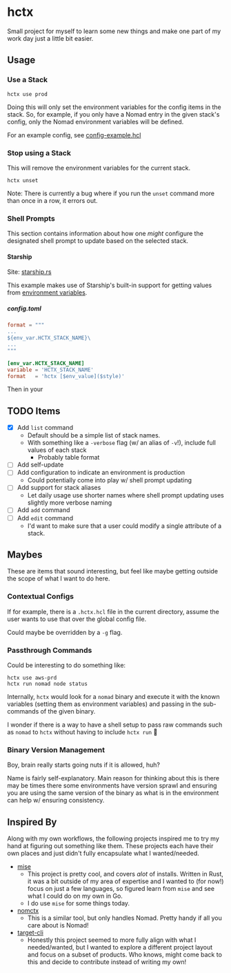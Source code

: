 # hctx

Small project for myself to learn some new things and make one
part of my work day just a little bit easier.

## Usage

### Use a Stack

```shell
hctx use prod
```

Doing this will only set the environment variables for the config items in the stack. So, for example, if you
only have a Nomad entry in the given stack's config, only the Nomad environment variables will be defined.

For an example config, see [config-example.hcl](./config-example.hcl)

### Stop using a Stack

This will remove the environment variables for the current stack.

```shell
hctx unset
```

Note: There is currently a bug where if you run the `unset` command more than once in a row, it errors out.


### Shell Prompts

This section contains information about how one _might_ configure the
designated shell prompt to update based on the selected stack.

#### Starship

Site: [starship.rs](https://starship.rs)

This example makes use of Starship's built-in support
for getting values from [environment variables](https://starship.rs/config/#environment-variable).

##### config.toml

```toml
format = """
...
${env_var.HCTX_STACK_NAME}\
...
"""

[env_var.HCTX_STACK_NAME]
variable = 'HCTX_STACK_NAME'
format   = 'hctx [$env_value]($style)'
```

Then in your 

## TODO Items

- [x] Add `list` command
  - Default should be a simple list of stack names.
  - With something like a `-verbose` flag (w/ an alias of `-v`!), include full values of each stack
    - Probably table format
- [ ] Add self-update
- [ ] Add configuration to indicate an environment is production
  - Could potentially come into play w/ shell prompt updating
- [ ] Add support for stack aliases
  - Let daily usage use shorter names where shell prompt updating uses slightly more verbose naming
- [ ] Add `add` command
- [ ] Add `edit` command
  - I'd want to make sure that a user could modify a single attribute of a stack.


## Maybes

These are items that sound interesting, but feel like maybe getting
outside the scope of what I want to do here.

### Contextual Configs

If for example, there is a `.hctx.hcl` file in the current directory,
assume the user wants to use that over the global config file.

Could maybe be overridden by a `-g` flag.

### Passthrough Commands

Could be interesting to do something like:

```shell
hctx use aws-prd
hctx run nomad node status
```

Internally, `hctx` would look for a `nomad` binary and execute it
with the known variables (setting them as environment variables) and
passing in the sub-commands of the given binary.

I wonder if there is a way to have a shell setup to pass raw commands
such as `nomad` to `hctx` without having to include `hctx run` :eyes:

### Binary Version Management

Boy, brain really starts going nuts if it is allowed, huh?

Name is fairly self-explanatory. Main reason for thinking about this is
there may be times there some environments have version sprawl and
ensuring you are using the same version of the binary as what is in
the environment can help w/ ensuring consistency.

## Inspired By

Along with my own workflows, the following projects inspired me to try
my hand at figuring out something like them. These projects
each have their own places and just didn't fully encapsulate
what I wanted/needed.

- [mise](https://github.com/jdx/mise)
  - This project is pretty cool, and covers _alot_ of installs. Written in Rust,
    it was a bit outside of my area of expertise and I wanted to (for now!)
    focus on just a few languages, so figured learn from `mise` and
    see what I could do on my own in Go.
  - I do use `mise` for some things today.
- [nomctx](https://github.com/mr-karan/nomctx)
  - This is a similar tool, but only handles Nomad. Pretty handy if all you care about is Nomad!
- [target-cli](https://github.com/devops-rob/target-cli)
  - Honestly this project seemed to more fully align with what I needed/wanted,
    but I wanted to explore a different project layout and focus on a subset of products.
    Who knows, might come back to this and decide to contribute instead of writing my own!